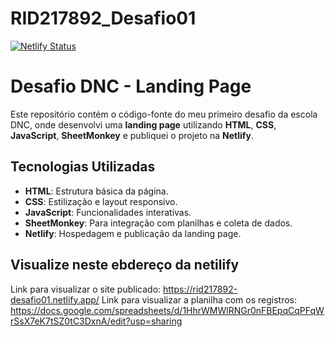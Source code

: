# RID217892_Desafio01

[![Netlify Status](https://api.netlify.com/api/v1/badges/27ab4a7f-7566-4f50-a621-af46ed551deb/deploy-status)](https://app.netlify.com/sites/rid217892-desafio01/deploys)

# Desafio DNC - Landing Page

Este repositório contém o código-fonte do meu primeiro desafio da escola DNC, onde desenvolvi uma **landing page** utilizando **HTML**, **CSS**, **JavaScript**, **SheetMonkey** e publiquei o projeto na **Netlify**.

## Tecnologias Utilizadas

- **HTML**: Estrutura básica da página.
- **CSS**: Estilização e layout responsivo.
- **JavaScript**: Funcionalidades interativas.
- **SheetMonkey**: Para integração com planilhas e coleta de dados.
- **Netlify**: Hospedagem e publicação da landing page.

## Visualize neste ebdereço da netilify

Link para visualizar o site publicado: https://rid217892-desafio01.netlify.app/
Link para visualizar a planilha com os registros: https://docs.google.com/spreadsheets/d/1HhrWMWlRNGr0nFBEpqCqPFqWrSsX7eK7tSZ0tC3DxnA/edit?usp=sharing
